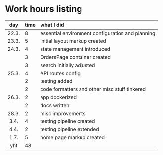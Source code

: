 # Work hours listing

| day | time | what I did  |
| :----:|:-----| :-----|
| 22.3. | 8    | essential environment configuration and planning |
| 23.3. | 5    | initial layout markup created  |
| 24.3. | 4    | state management introduced |
|       | 3    | OrdersPage container created |
|       | 3    | search initially adjusted |
| 25.3. | 4    | API routes config |
|       | 2    | testing added |
|       | 2    | code formatters and other misc stuff tinkered |
| 26.3. | 2    | app dockerized |
|       | 2    | docs written |
| 28.3. | 2    | misc improvements |
| 3.4. | 4    | testing pipeline created |
| 4.4. | 2    | testing pipeline extended |
| 1.7. | 5    | home page markup created |
| yht   | 48   | | 